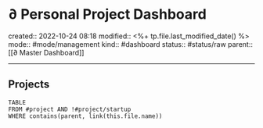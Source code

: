# ∂ Personal Project Dashboard
created:: 2022-10-24 08:18
modified:: <%+ tp.file.last_modified_date() %>
mode:: #mode/management
kind:: #dashboard 
status:: #status/raw
parent:: [[∂ Master Dashboard]]
***
## Projects
```dataview
TABLE
FROM #project AND !#project/startup
WHERE contains(parent, link(this.file.name))
```
